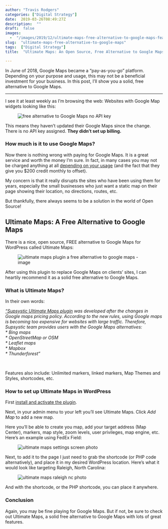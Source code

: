 ```yaml
---
author: "Travis Rodgers"
categories: ["Digital Strategy"]
date:  2019-03-26T08:49:27Z
description:  ""
draft:  false
images: 
  -  "/images/2019/12/ultimate-maps-free-alternative-to-google-maps-featured-image.jpg"
slug:  "ultimate-maps-free-alternative-to-google-maps"
tags:  ["Digital Strategy"]
title:  "Ultimate Maps: An Open Source, Free Alternative to Google Maps"

---
```


<div class="lead-paragraph"><span class="dropcap">I</span>n June of 2018, Google Maps became a &#8220;pay-as-you-go&#8221; platform. Depending on your purpose and usage, this may not be a beneficial investment for your business. In this post, I&#8217;ll show you a solid, free alternative to Google Maps.</div><hr class="lead-hr">



<p>I see it at least weekly as I&#8217;m browsing the web: Websites with Google Map widgets looking like this:</p>



<figure class="textcenter"><img src="/images/2019/12/free-alternative-to-google-maps-error.png" alt="free alternative to Google Maps no API key" /></figure>



<p>This means they haven&#8217;t updated their Google Maps since the change. There is no API key assigned. <strong>They didn&#8217;t set up billing.</strong></p>



<h3>How much is it to use Google Maps?</h3>



<p>Now there is nothing wrong with paying for Google Maps. It is a great service and worth the money I&#8217;m sure. In fact, in many cases you may not be charged anything at all <a rel="noreferrer noopener" aria-label="depending on your usage (opens in a new tab)" href="https://cloud.google.com/maps-platform/pricing/sheet/" target="_blank">depending on your usage</a> (and the fact that they give you $200 credit monthly to offset). </p>



<p>My concern is that it really disrupts the sites who have been using them for years, especially the small businesses who just want a static map on their page showing their location, no directions, routes, etc. </p>



<p>But thankfully, there always seems to be a solution in the world of Open Source!</p>



<h2>Ultimate Maps: A Free Alternative to Google Maps</h2>



<p>There is a nice, open source, FREE alternative to Google Maps for WordPress called Ultimate Maps:</p>



<figure class="textcenter"><img src="/images/2019/12/ultimate-maps-free-alternative-to-google-maps.png" alt="ultimate maps plugin a free alternative to google maps - image" /></figure>



<p>After using this plugin to replace Google Maps on clients&#8217; sites, I can heartily recommend it as a solid free alternative to Google Maps.</p>



<h3>What is Ultimate Maps?</h3>



<p>In their own words:</p>



<p class="has-background has-very-light-gray-background-color"><a rel="noreferrer noopener" href="https://supsystic.com/plugins/ultimate-maps/?utm_source=wordpress&amp;utm_medium=description&amp;utm_campaign=ultimate-maps" target="_blank"><em>&#8220;Supsystic Ultimate Maps plugin</em></a><em> was developed after the changes in Google maps pricing policy. According to the new rules, using Google maps is becoming too expensive for websites with large traffic. Therefore, Supsystic team provides users with the Google Maps alternatives:<br>* Bing maps<br>* OpenStreetMap or OSM<br>* Leaflet maps<br>* Mapbox<br>* Thunderforest&#8221;</em></p>



<p><br></p>



<p>Features also include: Unlimited markers, linked markers, Map Themes and Styles, shortcodes, etc. </p>



<h3>How to set up Ultimate Maps in WordPress</h3>



<p>First <a rel="noreferrer noopener" aria-label="install and activate the plugin (opens in a new tab)" href="https://wordpress.org/plugins/ultimate-maps-by-supsystic/" target="_blank">install and activate the plugin</a>.</p>



<p>Next, in your admin menu to your left you&#8217;ll see Ultimate Maps. Click <em>Add Map</em> to add a new map.</p>



<p>Here you&#8217;ll be able to create you map, add your target address (Map Center), markers, map style, zoom levels, user privileges, map engine, etc. Here&#8217;s an example using FedEx Field:</p>



<figure class="textcenter"><img src="/images/2019/12/ultimate-maps-options-free-alternative-to-google-maps.jpg" alt="ultimate maps settings screen photo" /></figure>



<p>Next, to add it to the page I just need to grab the shortcode (or PHP code alternatively), and place it in my desired WordPress location. Here&#8217;s what it would look like targeting Raleigh, North Carolina:</p>



<figure class="textcenter"><img src="/images/2019/12/ultimate-maps-free-alternative-to-google-maps-shortcode.jpg" alt="ultimate maps raleigh nc photo" class="wp-image-7709" /></figure>



<p>And with the shortcode, or the PHP shortcode, you can place it anywhere. </p>



<h3>Conclusion</h3>



<p>Again, you may be fine playing for Google Maps. But if not, be sure to check out Ultimate Maps, a solid free alternative to Google Maps with lots of great features. </p>



